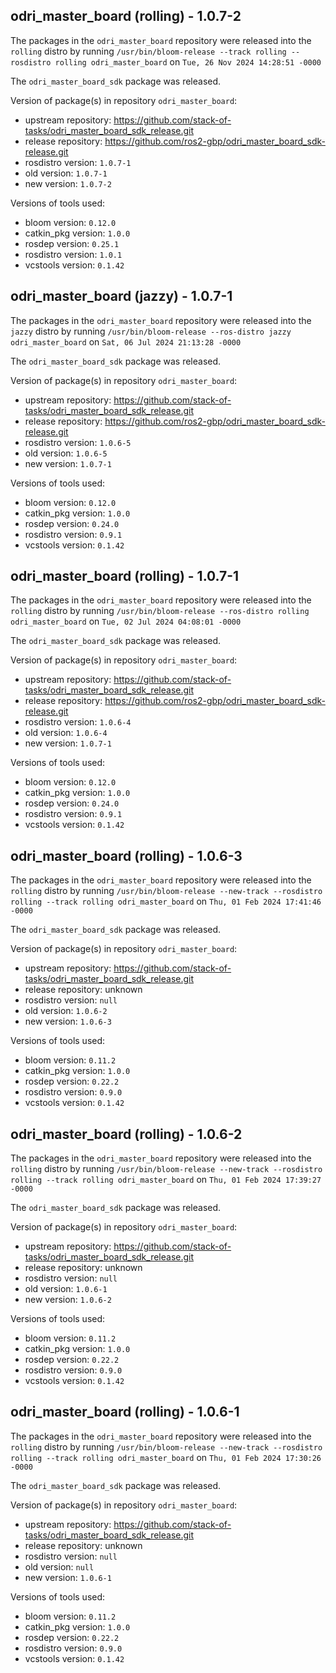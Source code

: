 ## odri_master_board (rolling) - 1.0.7-2

The packages in the `odri_master_board` repository were released into the `rolling` distro by running `/usr/bin/bloom-release --track rolling --rosdistro rolling odri_master_board` on `Tue, 26 Nov 2024 14:28:51 -0000`

The `odri_master_board_sdk` package was released.

Version of package(s) in repository `odri_master_board`:

- upstream repository: https://github.com/stack-of-tasks/odri_master_board_sdk_release.git
- release repository: https://github.com/ros2-gbp/odri_master_board_sdk-release.git
- rosdistro version: `1.0.7-1`
- old version: `1.0.7-1`
- new version: `1.0.7-2`

Versions of tools used:

- bloom version: `0.12.0`
- catkin_pkg version: `1.0.0`
- rosdep version: `0.25.1`
- rosdistro version: `1.0.1`
- vcstools version: `0.1.42`


## odri_master_board (jazzy) - 1.0.7-1

The packages in the `odri_master_board` repository were released into the `jazzy` distro by running `/usr/bin/bloom-release --ros-distro jazzy odri_master_board` on `Sat, 06 Jul 2024 21:13:28 -0000`

The `odri_master_board_sdk` package was released.

Version of package(s) in repository `odri_master_board`:

- upstream repository: https://github.com/stack-of-tasks/odri_master_board_sdk_release.git
- release repository: https://github.com/ros2-gbp/odri_master_board_sdk-release.git
- rosdistro version: `1.0.6-5`
- old version: `1.0.6-5`
- new version: `1.0.7-1`

Versions of tools used:

- bloom version: `0.12.0`
- catkin_pkg version: `1.0.0`
- rosdep version: `0.24.0`
- rosdistro version: `0.9.1`
- vcstools version: `0.1.42`


## odri_master_board (rolling) - 1.0.7-1

The packages in the `odri_master_board` repository were released into the `rolling` distro by running `/usr/bin/bloom-release --ros-distro rolling odri_master_board` on `Tue, 02 Jul 2024 04:08:01 -0000`

The `odri_master_board_sdk` package was released.

Version of package(s) in repository `odri_master_board`:

- upstream repository: https://github.com/stack-of-tasks/odri_master_board_sdk_release.git
- release repository: https://github.com/ros2-gbp/odri_master_board_sdk-release.git
- rosdistro version: `1.0.6-4`
- old version: `1.0.6-4`
- new version: `1.0.7-1`

Versions of tools used:

- bloom version: `0.12.0`
- catkin_pkg version: `1.0.0`
- rosdep version: `0.24.0`
- rosdistro version: `0.9.1`
- vcstools version: `0.1.42`


## odri_master_board (rolling) - 1.0.6-3

The packages in the `odri_master_board` repository were released into the `rolling` distro by running `/usr/bin/bloom-release --new-track --rosdistro rolling --track rolling odri_master_board` on `Thu, 01 Feb 2024 17:41:46 -0000`

The `odri_master_board_sdk` package was released.

Version of package(s) in repository `odri_master_board`:

- upstream repository: https://github.com/stack-of-tasks/odri_master_board_sdk_release.git
- release repository: unknown
- rosdistro version: `null`
- old version: `1.0.6-2`
- new version: `1.0.6-3`

Versions of tools used:

- bloom version: `0.11.2`
- catkin_pkg version: `1.0.0`
- rosdep version: `0.22.2`
- rosdistro version: `0.9.0`
- vcstools version: `0.1.42`


## odri_master_board (rolling) - 1.0.6-2

The packages in the `odri_master_board` repository were released into the `rolling` distro by running `/usr/bin/bloom-release --new-track --rosdistro rolling --track rolling odri_master_board` on `Thu, 01 Feb 2024 17:39:27 -0000`

The `odri_master_board_sdk` package was released.

Version of package(s) in repository `odri_master_board`:

- upstream repository: https://github.com/stack-of-tasks/odri_master_board_sdk_release.git
- release repository: unknown
- rosdistro version: `null`
- old version: `1.0.6-1`
- new version: `1.0.6-2`

Versions of tools used:

- bloom version: `0.11.2`
- catkin_pkg version: `1.0.0`
- rosdep version: `0.22.2`
- rosdistro version: `0.9.0`
- vcstools version: `0.1.42`


## odri_master_board (rolling) - 1.0.6-1

The packages in the `odri_master_board` repository were released into the `rolling` distro by running `/usr/bin/bloom-release --new-track --rosdistro rolling --track rolling odri_master_board` on `Thu, 01 Feb 2024 17:30:26 -0000`

The `odri_master_board_sdk` package was released.

Version of package(s) in repository `odri_master_board`:

- upstream repository: https://github.com/stack-of-tasks/odri_master_board_sdk_release.git
- release repository: unknown
- rosdistro version: `null`
- old version: `null`
- new version: `1.0.6-1`

Versions of tools used:

- bloom version: `0.11.2`
- catkin_pkg version: `1.0.0`
- rosdep version: `0.22.2`
- rosdistro version: `0.9.0`
- vcstools version: `0.1.42`


